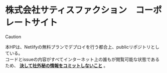 # 株式会社サティスファクション　コーポレートサイト

> [!CAUTION]
> 本HPは、Netlifyの無料プランでデプロイを行う都合上、publicリポジトリとしている。  
> コードとissueの内容がすべてインターネット上の誰もが閲覧可能な状態であるため、 <ins>**決して社外秘の情報をコミットしないこと**</ins> 。
